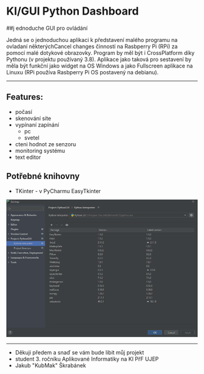 # KI/GUI Python Dashboard 

##j ednoduche GUI pro ovládání

Jedná se o jednoduchou aplikaci k představení malého programu na ovladaní některýchCancel changes
činností na Rasbperry Pi (RPi) za pomocí malé dotykové obrazovky.
Program by měl být i CrossPlatform díky Pythonu (v projektu používaný 3.8). 
Aplikace jako taková pro sestavení  by měla být funkční jako widget na OS Windows 
a jako Fullscreen aplikace na Linuxu (RPi používa Rasbperry Pi OS postavený na debianu).



------
## Features:
* počasí
* skenování síte
* vypínaní zapínání
    * pc
    * svetel
* cteni hodnot ze senzoru
* monitoring systému
* text editor

## Potřebné knihovny
* TKinter - v PyCharmu EasyTkinter

![Python Intepret](https://raw.githubusercontent.com/KubMakCZ/KIGUIpython/main/Screenshot_184.png)

------
+ Děkuji předem a snaď se vám bude libit můj projekt
+ student 3. ročníku Aplikované Informatiky na KI PřF UJEP
+ Jakub "KubMak" Škrabánek
